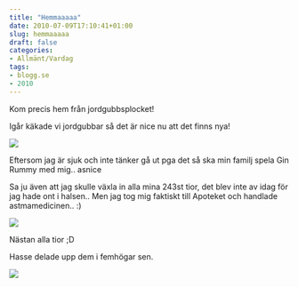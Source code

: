 ```yaml
---
title: "Hemmaaaaa"
date: 2010-07-09T17:10:41+01:00
slug: hemmaaaaa
draft: false
categories:
- Allmänt/Vardag
tags:
- blogg.se
- 2010
---
```

Kom precis hem från jordgubbsplocket!  
  
Igår käkade vi jordgubbar så det är nice nu att det finns nya!  
  
![](/assets/images/blogg.se/dsc06135_97453650.jpg)  
  
Eftersom jag är sjuk och inte tänker gå ut pga det så ska min familj spela Gin Rummy med mig.. asnice  
  
  
Sa ju även att jag skulle växla in alla mina 243st tior, det blev inte av idag för jag hade ont i halsen.. Men jag tog mig faktiskt till Apoteket och handlade astmamedicinen.. :)  
  
  
![](/assets/images/blogg.se/dsc06136_97453768.jpg)

Nästan alla tior ;D  
  
  
Hasse delade upp dem i femhögar sen.

![](/assets/images/blogg.se/dsc06137_97453877.jpg)